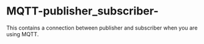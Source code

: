 # MQTT-publisher_subscriber-
This contains a connection between publisher and subscriber when you are using MQTT.
